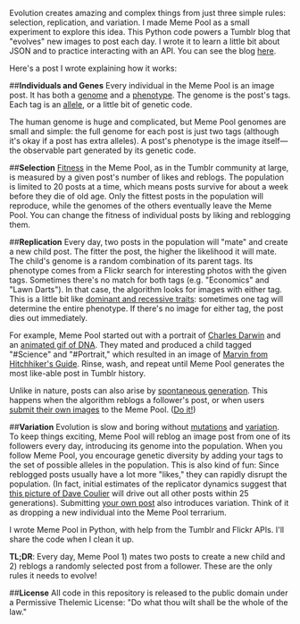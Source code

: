 Evolution creates amazing and complex things from just three simple rules: selection, replication, and variation. I made Meme Pool as a small experiment to explore this idea. This Python code powers a Tumblr blog that "evolves" new images to post each day. I wrote it to learn a little bit about JSON and to practice interacting with an API. You can see the blog [here](http://meme-pool.tumblr.com).

Here's a post I wrote explaining how it works:

##__Individuals and Genes__
Every individual in the Meme Pool is an image post. It has both a [genome](http://en.wikipedia.org/wiki/Genome) and a [phenotype](http://en.wikipedia.org/wiki/Phenotype). The genome is the post's tags. Each tag is an [allele](http://en.wikipedia.org/wiki/Allele), or a little bit of genetic code. 

The human genome is huge and complicated, but Meme Pool genomes are small and simple: the full genome for each post is just two tags (although it's okay if a post has extra alleles). A post's phenotype is the image itself—the observable part generated by its genetic code. 

##__Selection__
[Fitness](http://en.wikipedia.org/wiki/Fitness_(biology)) in the Meme Pool, as in the Tumblr community at large, is measured by a given post's number of likes and reblogs. The population is limited to 20 posts at a time, which means posts survive for about a week before they die of old age. Only the fittest posts in the population will reproduce, while the genomes of the others eventually leave the Meme Pool. You can change the fitness of individual posts by liking and reblogging them.

##__Replication__ 
Every day, two posts in the population will "mate" and create a new child post. The fitter the post, the higher the likelihood it will mate. The child's genome is a random combination of its parent tags. Its phenotype comes from a Flickr search for interesting photos with the given tags. Sometimes there's no match for both tags (e.g. "Economics" and "Lawn Darts"). In that case, the algorithm looks for images with either tag. This is a little bit like [dominant and recessive traits](http://en.wikipedia.org/wiki/Dominant_trait): sometimes one tag will determine the entire phenotype. If there's no image for either tag, the post dies out immediately.

For example, Meme Pool started out with a portrait of [Charles Darwin](http://meme-pool.tumblr.com/post/16256595385/charles-darwin-c-1840) and an [animated gif of DNA](http://meme-pool.tumblr.com/post/16256678361/animation-of-a-dna-double-helix). They mated and produced a child tagged "#Science" and "#Portrait," which resulted in an image of [Marvin from Hitchhiker's Guide](http://meme-pool.tumblr.com/post/16308906606/photo-from-flickr-user-adam-foster-codefor-some). Rinse, wash, and repeat until Meme Pool generates the most like-able post in Tumblr history.

Unlike in nature, posts can also arise by [spontaneous generation](http://en.wikipedia.org/wiki/Spontaneous_generation). This happens when the algorithm reblogs a follower's post, or when users [submit their own images](http://meme-pool.tumblr.com/submit/) to the Meme Pool. ([Do it!](http://meme-pool.tumblr.com/submit/))

##__Variation__
Evolution is slow and boring without [mutations](http://en.wikipedia.org/wiki/Mutation) and [variation](http://en.wikipedia.org/wiki/Genetic_diversity). To keep things exciting, Meme Pool will reblog an image post from one of its followers every day, introducing its genome into the population. When you follow Meme Pool, you encourage genetic diversity by adding your tags to the set of possible alleles in the population. This is also kind of fun: Since reblogged posts usually have a lot more "likes," they can rapidly disrupt the population. (In fact, initial estimates of the replicator dynamics suggest that [this picture of Dave Coulier](http://samepicofdavecoulier.tumblr.com/) will drive out all other posts within 25 generations). Submitting [your own post](http://meme-pool.tumblr.com/submit/) also introduces variation. Think of it as dropping a new individual into the Meme Pool terrarium. 

I wrote Meme Pool in Python, with help from the Tumblr and Flickr APIs. I'll share the code when I clean it up.

__TL;DR__: Every day, Meme Pool 1) mates two posts to create a new child and 2) reblogs a randomly selected post from a follower. These are the only rules it needs to evolve!

##__License__
All code in this repository is released to the public domain under a Permissive Thelemic License: "Do what thou wilt shall be the whole of the law."
